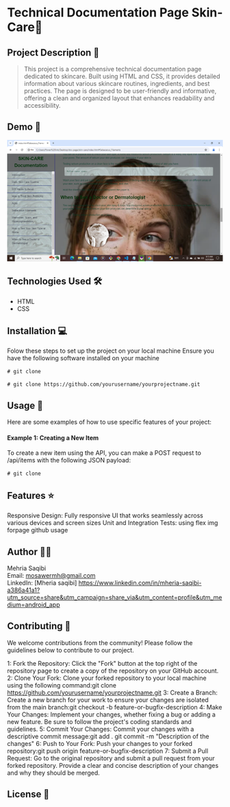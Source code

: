 # Technical Documentation Page Skin-Care🚀

## Project Description 📝

> This project is a comprehensive technical documentation page dedicated to skincare. Built using HTML and CSS, it provides detailed information about various skincare routines, ingredients, and best practices. The page is designed to be user-friendly and informative, offering a clean and organized layout that enhances readability and accessibility.

## Demo 📸
![demo](.//image/img.png.png)
## Technologies Used 🛠️
- HTML
- CSS

## Installation 💻
Folow these steps to set up the project on your local machine 
Ensure you have the following software installed on your machine 

```
# git clone 
```
```
# git clone https://github.com/yourusername/yourprojectname.git
```

## Usage 🎯
Here are some examples of how to use specific features of your project:

#### Example 1: Creating a New Item

To create a new item using the API, you can make a POST request to /api/items with the following JSON payload:
```
# git clone 
```

## Features ⭐

 Responsive Design: Fully responsive UI that works seamlessly across various devices and screen sizes
 Unit and Integration Tests:
 using flex img forpage 
 github usage
 

## Author 👩‍💻
 
 Mehria Saqibi 
 <br>
 Email: mosawermh@gmail.com
 <br>
 LinkedIn: [Mheria saqibi] https://www.linkedin.com/in/mheria-saqibi-a386a41a1?utm_source=share&utm_campaign=share_via&utm_content=profile&utm_medium=android_app


## Contributing 🤝
We welcome contributions from the community! Please follow the guidelines below to contribute to our project.

1: Fork the Repository: Click the "Fork" button at the top right of the repository page to create a copy of the repository on your GitHub account.
2: Clone Your Fork: Clone your forked repository to your local machine using the following command:git clone https://github.com/yourusername/yourprojectname.git
3: Create a Branch: Create a new branch for your work to ensure your changes are isolated from the main branch:git checkout -b feature-or-bugfix-description
4: Make Your Changes: Implement your changes, whether fixing a bug or adding a new feature. Be sure to follow the project's coding standards and guidelines.
5: Commit Your Changes: Commit your changes with a descriptive commit message:git add .
git commit -m "Description of the changes"
6: Push to Your Fork: Push your changes to your forked repository:git push origin feature-or-bugfix-description
7: Submit a Pull Request: Go to the original repository and submit a pull request from your forked repository. Provide a clear and concise description of your changes and why they should be merged.

## License 📜

